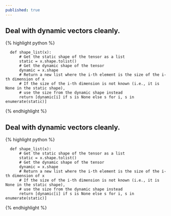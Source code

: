 ```yaml
---
published: true
---
```

## Deal with dynamic vectors cleanly.
    
{% highlight python %}

      def shape_list(x):
          # Get the static shape of the tensor as a list
          static = x.shape.tolist()
          # Get the dynamic shape of the tensor
          dynamic = x.shape
          # Return a new list where the i-th element is the size of the i-th dimension of x
          # If the size of the i-th dimension is not known (i.e., it is None in the static shape),
          # use the size from the dynamic shape instead
          return [dynamic[i] if s is None else s for i, s in enumerate(static)]
          
{% endhighlight %}



## Deal with dynamic vectors cleanly.
    
{% highlight python %}

      def shape_list(x):
          # Get the static shape of the tensor as a list
          static = x.shape.tolist()
          # Get the dynamic shape of the tensor
          dynamic = x.shape
          # Return a new list where the i-th element is the size of the i-th dimension of x
          # If the size of the i-th dimension is not known (i.e., it is None in the static shape),
          # use the size from the dynamic shape instead
          return [dynamic[i] if s is None else s for i, s in enumerate(static)]
          
{% endhighlight %}
